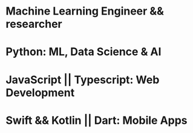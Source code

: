 # Machine Learning Engineer && researcher 
# Python: ML, Data Science & AI 
# JavaScript || Typescript: Web Development 
# Swift && Kotlin || Dart: Mobile Apps

